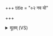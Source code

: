 +++
title = "०२ नव यो"

+++
<details><summary>मूलम् (VS)</summary>

नव॒ यो न॑व॒तिं पुरो॑ बि॒भेद॑ बा॒ह्वो᳡जसा। अहिं॑ च वृत्र॒हाव॑धीत् ॥
</details>